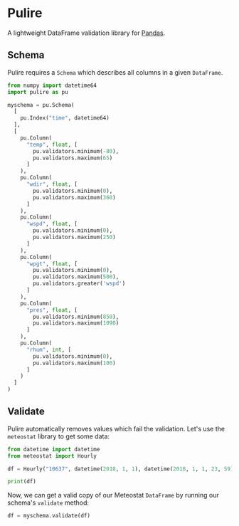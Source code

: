 # Pulire

A lightweight DataFrame validation library for [Pandas](https://pandas.pydata.org/).

## Schema

Pulire requires a `Schema` which describes all columns in a given `DataFrame`.

```py
from numpy import datetime64
import pulire as pu

myschema = pu.Schema(
  [
    pu.Index("time", datetime64)
  ],
  [
    pu.Column(
      "temp", float, [
        pu.validators.minimum(-80),
        pu.validators.maximum(65)
      ]
    ),
    pu.Column(
      "wdir", float, [
        pu.validators.minimum(0),
        pu.validators.maximum(360)
      ]
    ),
    pu.Column(
      "wspd", float, [
        pu.validators.minimum(0),
        pu.validators.maximum(250)
      ]
    ),
    pu.Column(
      "wpgt", float, [
        pu.validators.minimum(0),
        pu.validators.maximum(500),
        pu.validators.greater('wspd')
      ]
    ),
    pu.Column(
      "pres", float, [
        pu.validators.minimum(850),
        pu.validators.maximum(1090)
      ]
    ),
    pu.Column(
      "rhum", int, [
        pu.validators.minimum(0),
        pu.validators.maximum(100)
      ]
    )
  ]
)
```

## Validate

Pulire automatically removes values which fail the validation. Let's use the `meteostat` library to get some data:

```py
from datetime import datetime
from meteostat import Hourly

df = Hourly("10637", datetime(2018, 1, 1), datetime(2018, 1, 1, 23, 59)).fetch()

print(df)
```

Now, we can get a valid copy of our Meteostat `DataFrame` by running our schema's `validate` method:

```py
df = myschema.validate(df)
```